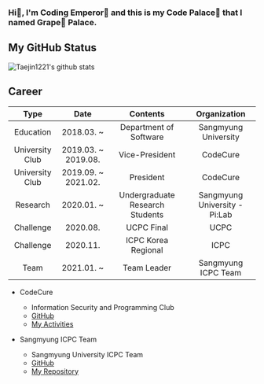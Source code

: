 ### Hi👋, I'm Coding Emperor🤴 and this is my Code Palace🏰 that I named Grape:grapes: Palace.

<!--
**Taejin1221/Taejin1221** is a ✨ _special_ ✨ repository because its `README.md` (this file) appears on your GitHub profile.

Here are some ideas to get you started:

- 🔭 I’m currently working on ...
- 🌱 I’m currently learning ...
- 👯 I’m looking to collaborate on ...
- 🤔 I’m looking for help with ...
- 💬 Ask me about ...
- 📫 How to reach me: ...
- 😄 Pronouns: ...
- ⚡ Fun fact: ...
-->

## My GitHub Status
![Taejin1221's github stats](https://github-readme-stats.vercel.app/api?username=taejin1221&show_icons=true&theme=graywhite&include_all_commits=true)

## Career
| Type            | Date                | Contents                        | Organization                  |
|:---------------:|:-------------------:|:-------------------------------:|:-----------------------------:|
| Education       | 2018.03. ~          | Department of Software          | Sangmyung University          |
| University Club | 2019.03. ~ 2019.08. | Vice-President                  | CodeCure                      |
| University Club | 2019.09. ~ 2021.02. | President                       | CodeCure                      |
| Research        | 2020.01. ~          | Undergraduate Research Students | Sangmyung University - Pi:Lab |
| Challenge       | 2020.08.            | UCPC Final                      | UCPC                          |
| Challenge       | 2020.11.            | ICPC Korea Regional             | ICPC                          |
| Team            | 2021.01. ~          | Team Leader                     | Sangmyung ICPC Team           |

* CodeCure
  * Information Security and Programming Club
  * [GitHub](https://github.com/CodeCure-SMU)
  * [My Activities](https://github.com/taejin1221/CodeCure)
  
* Sangmyung ICPC Team
  * Sangmyung University ICPC Team
  * [GitHub](https://github.com/Sangmyung-ICPC-Team)
  * [My Repository](https://github.com/Sangmyung-ICPC-Team/Taejin)
